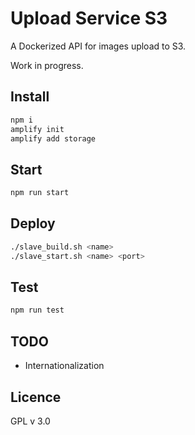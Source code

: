 # Upload Service S3

A Dockerized API for images upload to S3.

Work in progress.

## Install

```bash
npm i
amplify init
amplify add storage
```

## Start

```bash
npm run start
```

## Deploy

```bash
./slave_build.sh <name>
./slave_start.sh <name> <port>
```

## Test

```bash
npm run test
```

## TODO

* Internationalization

## Licence

GPL v 3.0
